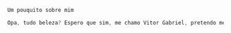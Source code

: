 ```js
  Um pouquito sobre mim

  Opa, tudo beleza? Espero que sim, me chamo Vitor Gabriel, pretendo me tornar um futuro engenheiro de software   
```

<!---  ![HTML5](https://img.shields.io/badge/-HTML5-yellow?style=flat-circle&logo=html5) ![JavaScript](https://img.shields.io/badge/-JavaScript-yellow?style=flat-circle&logo=javascript) ![CSS3](https://img.shields.io/badge/-CSS3-yellow?style=flat-circle&logo=css3) ![Python](https://img.shields.io/badge/-Python-yellow?style=flat-circle&logo=Python)



<!---
VitorGabrieldosSantosG/VitorGabrieldosSantosG is a ✨ special ✨ repository because its `README.md` (this file) appears on your GitHub profile.
You can click the Preview link to take a look at your changes.
--->
